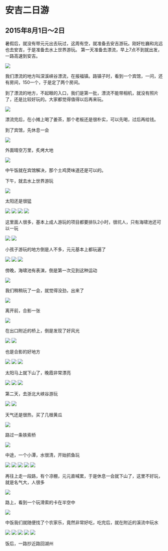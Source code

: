 安吉二日游
=======================
2015年8月1日～2日
-----------------------

暑假后，就没有带元元出去玩过，这周有空，就准备去安吉游玩。刚好杜巍和兆远也去安吉，于是准备去水上世界游玩。
第一天准备去漂流，早上7点不到就出发，一路高速到安吉。

![]({{site.url}}/assets/blog-images/20150801/IMG_0452.jpg)

我们漂流的地方叫深溪峡谷漂流，在报福镇。路镇子时，看到一个宾馆，一问，还有房间，150一个，于是定了两个房间。

到了漂流的地方，不起眼的入口，我们是第一批，漂流不能带相机，就没有照片了，还是比较好玩的。大家都觉得值得以后再来玩。

![]({{site.url}}/assets/blog-images/20150801/IMG_0453.jpg)

漂流完后，在小摊上喝了姜茶，那个老板还是很朴实，可以先喝，过后再给钱。

到了宾馆，先休息一会

![]({{site.url}}/assets/blog-images/20150801/IMG_0454.jpg)

外面晴空万里，炙烤大地

![]({{site.url}}/assets/blog-images/20150801/IMG_0456.jpg)

中午饭就在宾馆解决，那个土鸡煲味道还是可以的。

下午，就去水上世界游玩

![]({{site.url}}/assets/blog-images/20150801/IMG_0459.jpg)

太阳还是很猛

![]({{site.url}}/assets/blog-images/20150801/IMG_0460.jpg)
![]({{site.url}}/assets/blog-images/20150801/IMG_0461.jpg)
![]({{site.url}}/assets/blog-images/20150801/IMG_0462.jpg)
![]({{site.url}}/assets/blog-images/20150801/IMG_0463.jpg)

这里面人很多，基本上成人游玩的项目都要排队2小时，很坑人，只有海啸池还可以一玩

![]({{site.url}}/assets/blog-images/20150801/470382802965972857.jpg)
![]({{site.url}}/assets/blog-images/20150801/343750671205737789.jpg)

小孩子游玩的地方倒是人不多，元元基本上都玩遍了

![]({{site.url}}/assets/blog-images/20150801/570827191868900552.jpg)
![]({{site.url}}/assets/blog-images/20150801/421200509102586342.jpg)
![]({{site.url}}/assets/blog-images/20150801/884390414740839032.jpg)

傍晚，海啸池有表演，倒是第一次见到这种运动

![]({{site.url}}/assets/blog-images/20150801/492121602502690598.jpg)

我们稍稍玩了一会，就觉得没劲，出来了

![]({{site.url}}/assets/blog-images/20150801/IMG_0464.jpg)

离开前，合影一张

![]({{site.url}}/assets/blog-images/20150801/IMG_0465.jpg)

在出口附近的桥上，倒是发现了好风光

![]({{site.url}}/assets/blog-images/20150801/IMG_0466.jpg)
![]({{site.url}}/assets/blog-images/20150801/IMG_0467.jpg)

也是合影的好地方

![]({{site.url}}/assets/blog-images/20150801/IMG_0468.jpg)
![]({{site.url}}/assets/blog-images/20150801/IMG_0469.jpg)
![]({{site.url}}/assets/blog-images/20150801/IMG_0470.jpg)

太阳马上就下山了，晚霞非常漂亮

![]({{site.url}}/assets/blog-images/20150801/IMG_0472.jpg)
![]({{site.url}}/assets/blog-images/20150801/IMG_0477.jpg)
![]({{site.url}}/assets/blog-images/20150801/IMG_0479.jpg)

第二天，去浙北大峡谷游玩

![]({{site.url}}/assets/blog-images/20150801/IMG_0481.jpg)
![]({{site.url}}/assets/blog-images/20150801/IMG_0482.jpg)

天气还是很热，买了几根黄瓜

![]({{site.url}}/assets/blog-images/20150801/IMG_0484.jpg)

路过一条铁索桥

![]({{site.url}}/assets/blog-images/20150801/IMG_0485.jpg)

中途，一个小潭，水很清，开始抓鱼玩

![]({{site.url}}/assets/blog-images/20150801/IMG_0490.jpg)
![]({{site.url}}/assets/blog-images/20150801/IMG_0491.jpg)
![]({{site.url}}/assets/blog-images/20150801/IMG_0496.jpg)
![]({{site.url}}/assets/blog-images/20150801/IMG_0497.jpg)
![]({{site.url}}/assets/blog-images/20150801/IMG_0498.jpg)

再往上走一段路，有个凉棚，元元直喊累，于是休息一会就下山了，这里不好玩，就是名气大，人很多

![]({{site.url}}/assets/blog-images/20150801/IMG_0501.jpg)

路上，看到一个玩滑索的卡在半空中

![]({{site.url}}/assets/blog-images/20150801/IMG_0502.jpg)

中饭我们就随便找了个农家乐，竟然非常好吃，吃完后，就在附近的溪流中玩水

![]({{site.url}}/assets/blog-images/20150801/IMG_0504.jpg)
![]({{site.url}}/assets/blog-images/20150801/IMG_0505.jpg)
![]({{site.url}}/assets/blog-images/20150801/IMG_0507.jpg)
![]({{site.url}}/assets/blog-images/20150801/IMG_0508.jpg)
![]({{site.url}}/assets/blog-images/20150801/IMG_0512.jpg)

饭后，一路抄近路回湖州

